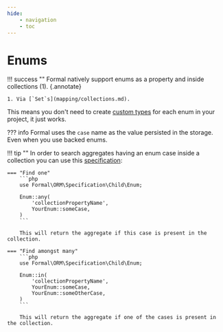 ```yaml
---
hide:
    - navigation
    - toc
---
```


# Enums

!!! success ""
    Formal natively support enums as a property and inside collections (1).
    {.annotate}

    1. Via [`Set`s](mapping/collections.md).

This means you don't need to create [custom types](mapping/type.md) for each enum in your project, it just works.

??? info
    Formal uses the `case` name as the value persisted in the storage. Even when you use backed enums.

!!! tip ""
    In order to search aggregates having an enum case inside a collection you can use this [specification](specifications/index.md):

    === "Find one"
        ```php
        use Formal\ORM\Specification\Child\Enum;

        Enum::any(
            'collectionPropertyName',
            YourEnum::someCase,
        )
        ```

        This will return the aggregate if this case is present in the collection.

    === "Find amongst many"
        ```php
        use Formal\ORM\Specification\Child\Enum;

        Enum::in(
            'collectionPropertyName',
            YourEnum::someCase,
            YourEnum::someOtherCase,
        )
        ```

        This will return the aggregate if one of the cases is present in the collection.
